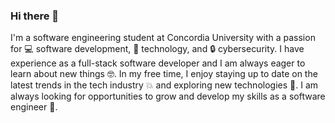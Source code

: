 ### Hi there 👋

I'm a software engineering student at Concordia University with a passion for 💻 software development, 🤖 technology, and 🔒 cybersecurity. I have experience as a full-stack software developer and I am always eager to learn about new things 🤓. In my free time, I enjoy staying up to date on the latest trends in the tech industry 💥 and exploring new technologies 🤖. I am always looking for opportunities to grow and develop my skills as a software engineer 🚀.


<!--
**KrisTheCanadian/KrisTheCanadian** is a ✨ _special_ ✨ repository because its `README.md` (this file) appears on your GitHub profile.

Here are some ideas to get you started:

- 🔭 I’m currently working on ...
- 🌱 I’m currently learning ...
- 👯 I’m looking to collaborate on ...
- 🤔 I’m looking for help with ...
- 💬 Ask me about ...
- 📫 How to reach me: ...
- 😄 Pronouns: ...
- ⚡ Fun fact: ...
-->
